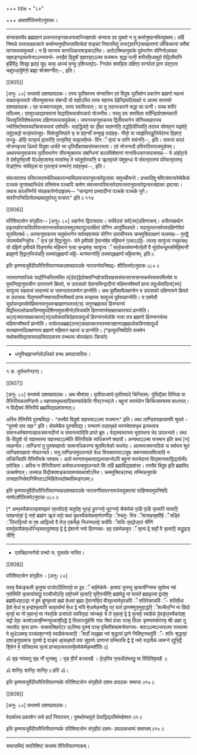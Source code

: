 +++
title = "८०"

+++
अथाशीतितमोऽनुवाकः।
________________________
संन्यासस्यैव ब्रह्मज्ञानं प्रत्यन्तरङ्गसाधनत्वाज्जिज्ञासोः संन्यास एव युक्तो न तु कर्मानुष्ठानमित्युक्तम्। तर्हि निष्पन्ने तत्त्वसाक्षात्कारे कर्माण्यनुष्ठीयन्तामित्येतां शङ्कां निवारयितुं तत्त्व[ज्ञानि]व्यवहाराणां लौकिकानां सर्वेषां यागरूपत्वमुच्यते। न हि यागस्य यागाधिकारशङ्काऽस्ति। अतोऽस्मिन्ननुवाके पूर्वभागेण योगिनोऽवयवा यज्ञाङ्गद्रव्यत्वेनाऽऽम्नायन्ते-
तस्यै॒वं वि॒दुषो॑ य॒ज्ञस्या॒ऽऽत्मा यज॑मानः श्र॒द्धा
पत्नी॒ शरीरमि॒ध्यमुरो॒ वेदि॒र्लोमा॑नि ब॒र्हिर्वेदः॒
शिखा॒ हृद॑यं॒ यूपः॒ काम॒ आज्यं॑ म॒न्युः प॒शिस्तपो॒ऽ-
ग्निर्दमः॑ शमयि॒ता दक्षि॑णा॒ वाग्घोता॑ प्रा॒ण उ॑द्गा॒ता
चक्षु॑रध्व॒र्युर्मनो॒ ब्रह्मा॒ श्रोत्र॑मग्नीत्--, इति।

[[905]]

[अनु॰ ८०] सभाष्यो दशमप्रपाठकः।
तस्य पूर्वोक्तस्य संन्यासिन एवं विदुषः पूर्वोक्तेन प्रकारेण ब्रह्मणो महत्त्वं साक्षात्कृतवतो जीवन्मुक्तस्य संबन्धी यो यज्ञोऽस्ति तस्य यज्ञस्य देहेन्द्रियादिसाक्षो य आत्मा सभाष्यो दशमप्रपाठकः। एव यजमानसदृशः, तस्य स्वामित्वात्। या तु तदन्तःकरणे श्रद्धा सा पत्नी। यच्च शरीरं तदिध्मम्। एवमुरआद्यवयवानां वेद्यादिरूपत्वोपचारो योजनीयः। यस्तु दमः शमयिता सर्वेन्द्रियोपशमकारी चित्तवृत्तिविशेषस्तस्य दक्षिणारूपत्वमुन्नेयम्।
जघनस्यानुवाकस्य द्वितीयभागेन योगिव्यवहारस्य ज्योतिष्टोमावयवक्रियारूपत्वं दर्शयति-
याव॒द्ध्रिय॑ते॒ सा दी॒क्षा यदश्ना॑ति॒ तद्धवि॒र्यत्पिव॑ति॒
तद॑स्य सोमपा॒नं यद्रम॑ते॒ तदु॑प॒सदो॒ यत्सं॒चर॑त्युप॒-
विश॑त्यु॒त्तिष्ठ॑ते च॒ स प्र॑व॒र्ग्यो॑ यन्मुखं॒ तदा॑हव॒-
नीयो॒ या व्याहृ॑तिराहु॒तिर्यद॑स्य वि॒ज्ञानं॒ तज्जु॒-
होति॒ यत्सा॒यं प्रा॒तर॑त्ति॒ तत्स॒मिघं॒ यत्प्रा॒तर्म॒घ्यं-
दि॑न ँ सा॒यं च तानि सव॑ननि॒--, इति।
यावन्तं कालं भोजनकृत्वा ध्रियते विदुषा धार्यते सा धृतिर्दीक्षाख्यसंस्काररूपा। एवं भोजनादौ हविरादिरूपत्वमुन्नेयम्।
अथास्यानुवाकस्य तृतीयभागेन जीवन्मुक्तस्य संबन्धिनां कालविशेषाणां नानाविधयागरूपत्वमाह--
ये अ॑होरा॒त्रे ते द॑र्शपूर्णमा॒सौ ये॑ऽर्धमा॒साश्च॒
मासा॑श्च॒ ते चा॑तुर्मा॒स्यानि॒ य ऋ॒तव॒स्ते प॑शुब॒न्धा
ये सं॑वत्स॒राश्च॑ परिवत्स॒राश्च॒ तेऽह॑र्ग॒णाः स॑र्ववेद॒सं
वा ए॒तत्स॒त्रं यन्मर॑णं॒ तद॑व॒भृथः॑--, इति।

संवत्सराश्च परिवत्सराश्चेतिचकाराभ्यामिदावत्सरानुवत्सरेद्वत्सराः समुच्चीयन्ते। प्रभवादिषु षष्टिसंवत्सरेष्वेकैकं पञ्चकं युगशब्दाभिधेयं तस्मिंश्च पञ्चापि क्रमेण संवत्सरपरिवत्सरेदावत्सरानुवत्सरेद्वत्सरसंज्ञका द्रष्टव्याः।
तथाच कालनिर्णये संग्रहकारेणोदाहृतम्—
"चान्द्राणां प्रभवादीनां पञ्चके पञ्चके युगे।
संपरीगान्विदित्येतच्छब्दपूर्वास्तु वत्सराः" इति॥
११४

[[906]]

परिशिष्टत्वेन संगृहीतः-- [अनु० ८०]
अहर्गणा द्विरात्रादयः। सर्ववेदसं सर्व[स्व]दक्षिणाकम्। अत्रैतच्छब्देन प्रकृताहोरात्रादिपरिवत्सरान्तसर्वकालसमु(मष्ट्यु)पलक्षितं योगिन आयुर्विवक्ष्यते। यदायुस्तत्सर्वस्वदक्षिणोपेतं सूत्रमित्यर्थः।
अस्यानुवाकस्य चतुर्थभागेन सर्वयज्ञात्मकं योगिन उपासीनस्य क्रममुक्तिलक्षणं फलमाह--
ए॒तद्वै॒ ज॑रामर्यमग्निहो॒त्र ँ स॒त्रं ए॒वं वि॒द्वानु॑द॒ग-
य॑ने प्र॒मीय॑ते दे॒वाना॑मे॒व म॑हि॒मानं॑ ग॒त्वाऽऽदि॒-
त्यस्य॒ सायु॑ज्यं गच्छ॒त्यथ॒ यो द॑क्षि॒णे प्र॒मीय॑ते
पितृ॒णामेव म॑हि॒मानं॑ ग॒त्वा च॒न्द्रम॑सः॒ सायु॑ज्य ँ
सलो॒कता॑माप्नोत्ये॒तौ वै सु॑र्याचन्द्र॒मसो॑र्महि॒मानौ॑
ब्राह्म॒णो वि॒द्वान॒भिज॑यति॒ तस्मा॑द्ब्र॒ह्मणो॑ महि॒-
मान॑माप्नोति॒ तस्मा॑द्ब्रह्मणो॑ महि॒मान॑म्, इति॥

इति कृष्णयजुर्वेदीयतैत्तिरीयारण्यकदशमप्रपाठके नारायणोपनिषद्य-
शीतितमोऽनुवाकः॥८०॥

जरामरणावधिकं यद्योगिचरितमस्ति त[देत]द्वेदोक्ताग्निहोत्रादिसहस्रसंवत्सरसत्रान्तकर्मस्वरूपमित्येवं यः पुमान्विद्वानुपासीन उत्तरायणे म्रियते, स उपासको देवानामिन्द्रादीनां महिमानमैश्वर्यं प्राप्य तदूर्ध्वमादित्य[स्य] सायुज्यं सहवासं तादात्म्यं वा भावनातारतम्येन प्राप्नोति। अथ पूर्वोक्तवैलक्षण्येन य उपासको दक्षिणायने म्रियते स उपासकः पितृणामग्निष्वात्तादीनामैश्वर्यं प्राप्य चन्द्रमसः सायुज्यं पूर्ववत्प्राप्नोति। य एवमेतौ सूर्याचन्द्रमसोर्महिमानावनुभवन्ब्राह्माणस्तत्त्वं(त्र) सगुणब्रह्मरूपं हिरण्यगर्भ विद्वाँस्तल्लोकवासिनामुपदेशिनामुपासीनोऽभिजयति हिरण्यगर्भसाक्षात्काररूपं प्राप्नोति। अ(त)स्मात्साक्षात्कारा[त्त]ल्लोकवासिदेहपातादूर्ध्वं हिरण्यगर्भलोके गत्वा तत्र ब्रह्मणो हिरण्यगर्भस्य महिमानमैश्वर्यं प्राप्नोति। तत्रोत्पन्नब्रह्म[तत्त्व]साक्षात्कारस्तस्माज्ज्ञानाद्ब्रह्मलोकविनाशादूर्ध्वं सत्यज्ञानादिलक्षणस्य ब्रह्मणो महिमानं महत्त्वं च प्राप्नोति। (*इत्युपनिषदिति वाक्येन यथोक्तविद्यायास्तत्प्रतिपादकस्य ग्रन्थस्य चोपसंहारः क्रियते)
________________________
* धनुश्चिह्नान्तर्गतोऽधिको ग्रन्थः प्रमादात्पतितः।
________________________
१ ङ. तुर्यभागेन(ण)।

[[907]]

[अनु॰ ८०] सभाष्यो दशमप्रपाठकः।
अथ मीमांसा। तृतीयाध्याये तृतीयपादे चिन्तितम्-
पुंविद्यैका विभिन्ना वा तैत्तिरीयकताण्डिनोः॥
महणावभृथत्वादिसाम्यादेकेति गीय(गभ्य)ते।
बहूनां रूपभेदेन किंचित्साम्यस्य बाधनात्।
न विद्यैक्यं तैत्तिरीये ब्रह्मविद्याप्रशंसनात्॥

अस्ति तैत्तिरीये पुरुषविद्या - "तस्यैवं विदुषो यज्ञस्याऽऽत्मा यजमानः" इति। तथा ताण्डिशाखायामपि श्रूयते - "पुरुषो वाव यज्ञः" इति। सेयमेकैव पुरुषविद्या। यन्मरणं तदवभृथो मरणमेवावभृथ इत्यभयत्र समानधर्मश्रवणात्प्रातःसवनादीनां च समानत्वादिति प्राप्ते ब्रूमः। वेद्यस्वरूपस्य भूयांस्तत्र भेद उपलभ्यते। तथा हि-विदुषो यो यज्ञस्तस्य यज्ञस्याऽऽत्मेति तैत्तिरीयके व्यधिकरणे षष्ठ्यौ। अन्यथाऽऽत्मा यजमान इति कथं [न] व्याहन्येत। ताण्डिनां तु पुरुषयज्ञयोः सामानधिकरण्यं श्रुतमित्येको रूपभेदः। आत्मयजमानादिकं च सर्वमत्र श्रुतं ताण्डिशाखायां नोपलभ्यते। यत्तु ताण्डिनामुपलभ्यते त्रेधा विभक्तस्याऽऽयुषः सबनत्रयत्वमित्यादि न तत्किंचिदपि तैत्तिरीयके पश्यामः। अतो मरणावभृथत्वाद्यल्पसाभ्येऽपि बहूनां रूपभेदानां विद्यमानत्वाद्विद्ययोर्भेद एवोचितः। अपिच न तैत्तिरीयाणां कर्मसाधनत्वमुपलभ्यते किं तर्हि ब्रह्मविद्याप्रशंसा। तस्यैवं विदुष इति ब्रह्मविद उत्कर्षणात्। तस्मान्न विद्यैक्यशङ्कायामप्यवकाशोऽस्ति। क्रममुक्तिन्न(श्च) तस्मिन्ननुवाके तत्त्वज्ञानिसेवानिमित्ताऽऽभिहितेत्यदोषमतिमङ्गलम्॥

इति कृष्णयजुर्वेदीयतैत्तिरीयारण्यकदशमप्रपाठके नारायणीयापरनामधेययुक्तायां
याज्ञिक्यामुपनिषदि भाष्येऽशीतितमोऽनुवाकः॥८०॥

[* अम्भ॒स्यैक॑पञ्चा॒शच्छ॒तं जा॒तवे॑दसे॒ चतुर्दश॒ भूरन्नं॒ भू॒रग्नये॒
भूर॒ग्नये॒ चैक॑मेकं पा॒हि पा॒हि च॒त्वारि॑ चत्वारि॒ यश्छन्द॑सां॒ द्वे
नमो॒ ब्रह्म॑ण ऋ॒तं तपो॒ यथा॑ वृ॒क्षस्यैक॑मेकम॒णोरणी॑या॒ ँश्चतु॑-
स्त्रि ँशत्सहस्र॒शी॑र्ष॒ ँ षड्वि॑ ँतिरादि॒त्यो वा ए॒ष आ॑दि॒त्यो
वै तेज॒ एक॑मेकं॒ निध॑नपतये॒ त्रयो॑वि ँशतिः स॒द्योजा॒तं त्रीणि॑
वामदे॒वायैक॑म॒धोरे॑भ्य॒स्तत्पुरु॑षाय॒ द्वे द्वे ईशानो नमो हिरण्यबा-
हव॒ एक॑मेकमृ॒त ँ स॒त्यं द्वे सर्वो॒ वै च॒त्वारि॒ कद्रु॒द्राय॒ त्रीणि॒
________________________
* एतचिहान्तर्गतो ग्रन्थो ज. पुस्तके नास्ति।

[[908]]

परिशिष्टत्वेन संगृहीतः - [अनु॰ ८०]

यस्य॒ वैक॑ङ्कती कृणु॒ष्व पाजोऽदि॑तिरापो॒ वा इ॒द ँ सर्व॒मेक॑मे-
क॒मापः॑ पुनन्तु च॒त्वार्यग्निश्च सूर्यश्च नव॑ न॒वोमिति॑ च॒त्वार्याया॑तु॒
पञ्चौजो॑ऽसि॒ दशो॒त्तमे॑ च॒त्वारि॒ घृणि॒स्त्रीणि॒ ब्रह्म॑मेतु॒ मां यास्ते॑
ब्रह्मह॒त्यां द्वाद॑श॒ ब्रह्म॑मे॒धया॒ऽद्या न॑ इ॒मं भ्रू॑णह॒त्यां ब्रह्म॑
मे॒धवा॑ ब्र॒ह्मा दे॒वाना॑मि॒दं वीरह॒त्यामेका॒न्नवि॑ ँ शतिरेकान्नवि॑ ँ-
शतिर्मे॒धा दे॒वो मे॒धां म॒ इन्द्र॑श्च॒त्वारि॑ चत्वा॒र्यामां॑ मे॒धा द्वे मयि॑
मे॒धामेक॒मपै॑तु॒ परं॒ वातं॑ प्रा॒णम॑मुत्र॒भूया॒द्धरि॒ ँशल्कै॑र॒ग्निं मा छि॑दो
मृत्यो॒ मा नो॑ म॒हान्तं॒ मा न॑स्तो॒के प्रजा॑पते स्वस्ति॒दा त्र्य॑भ्बकं॒
ये ते॑ स॒हस्रं॒ द्वे द्वे मृ॒त्यवे॒ स्वाहैकं॑ दे॒वकृ॑त॒स्यैका॑दश॒ यद्वो॑ देवाः॒
कामोऽकार्षी॒न्मन्युरकार्षी॒द्द्वे द्वे तिलाञ्जुंहोमि गावः श्रियं प्र॑जाः
पञ्च॒ तिलाः कृष्णाश्चोर॑स्य॒ श्रीः प्रज्ञा तु जातवे॑दः स॒प्त प्राण-
वाक्त्वक्छिरो(र उ)त्तिष्ठ पुरुष॑ पञ्च॒ पृथिवीशब्दमनोवागव्य-
क्ताऽऽत्माऽन्तरात्मा परमात्मा मे क्षुधेऽन्नमय॒ पञ्च॑दशा॒ग्नये॒
स्वाहैक॑चत्वारि॒ ँशर्दो॑ तद्ब्र॒ह्म नव॑ श्र॒द्धायां॑ प्रा॒णे निवि॑ष्ट॒श्चतु॑र्वि ँ-
शतिः श्र॒द्धायां॒ दशाङ्गुष्ठमात्रः पुरुषो द्वे वाङ्म॑ आ॒सन्न॒ष्टौ वयः॑
सुप॒र्णाः प्राणानां ग्रन्थिरसि द्वे द्वे नमो रुद्रायैकं त्वमग्ने द्युभि॒र्द्वे
शि॒वेन॑ मे॒ संतिष्ठस्व स॒त्यं प्रा॑जाप॒त्यस्तस्यै॒वमेक॑मेक॒मशी॑तिः॥]

ॐ स॒ह ना॑ववतु स॒ह नौ॑ भुनक्तु । स॒ह वी॒र्यं॑ करवावहै ।
ते॒ज॒स्वि ना॒वधीत॑मस्तु॒ मा वि॑दिविषा॒वहै॑ ॥

ॐ शान्तिः॒ शान्तिः॒ शान्तिः॒॥
हरिः॑ ॐ।

इति कृष्णयजुर्वेदीयतैत्तिरीयारण्यके परिशिष्टत्वेन संगृहीतो
दशमः प्रपाठकः समाप्तः॥१०॥

[[909]]

[अनु॰ ८०] सभाष्यो दशमप्रपाठकः।

वेदार्थस्य प्रकाशेन तमो हार्दं निवारयन्।
पुमर्थाश्चतुरो देयाद्विद्यातीर्थमहेश्वरः॥१॥

इति कृष्णयजुर्वेदीयतैत्तिरीयारण्यके परिशिष्टत्वेन संगृहीतं दशम-
प्रपाठकभाष्यं समाप्तम्॥१०॥

________________________

समाप्तमिदं सपरिशिष्टं सभाष्यं तैत्तिरीयारण्यकम्।